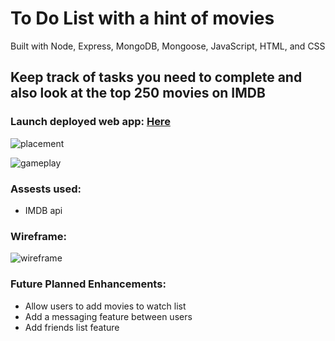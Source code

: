 # To Do List with a hint of movies
Built with Node, Express, MongoDB, Mongoose, JavaScript, HTML, and CSS

## Keep track of tasks you need to complete and also look at the top 250 movies on IMDB

### Launch deployed web app: [Here](https://gentle-stream-97466.herokuapp.com/movies)

![placement](/images/placement.jpeg)

![gameplay](/images/gameplay.jpeg)

### Assests used:
* IMDB api

### Wireframe:
![wireframe](/images/wireFrame.jpeg)

### Future Planned Enhancements:
* Allow users to add movies to watch list 
* Add a messaging feature between users 
* Add friends list feature 

